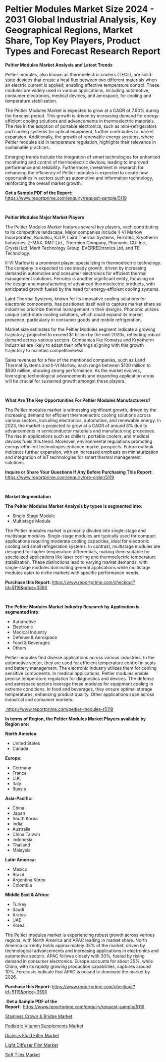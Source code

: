 <p><h1>Peltier Modules Market Size 2024 - 2031 Global Industrial Analysis, Key Geographical Regions, Market Share, Top Key Players, Product Types and Forecast Research Report</h1></p><p><strong>Peltier Modules Market Analysis and Latest Trends</strong></p>
<p><p>Peltier modules, also known as thermoelectric coolers (TECs), are solid-state devices that create a heat flux between two different materials when an electric current is applied, enabling effective temperature control. These modules are widely used in various applications, including automotive, consumer electronics, medical devices, and aerospace, for cooling and temperature stabilization.</p><p>The Peltier Modules Market is expected to grow at a CAGR of 7.60% during the forecast period. This growth is driven by increasing demand for energy-efficient cooling solutions and advancements in thermoelectric materials. The rise in the adoption of portable electronics, such as mini-refrigerators and cooling systems for optical equipment, further contributes to market expansion. Additionally, the growth of renewable energy systems, where Peltier modules aid in temperature regulation, highlights their relevance in sustainable practices.</p><p>Emerging trends include the integration of smart technologies for enhanced monitoring and control of thermoelectric devices, leading to improved performance and reliability. Furthermore, investment in research for enhancing the efficiency of Peltier modules is expected to create new opportunities in sectors such as automotive and information technology, reinforcing the overall market growth.</p></p>
<p><strong>Get a Sample PDF of the Report:&nbsp;</strong> <a href="https://www.reportprime.com/enquiry/request-sample/5119">https://www.reportprime.com/enquiry/request-sample/5119</a></p>
<p>&nbsp;</p>
<p><strong>Peltier Modules Major Market Players</strong></p>
<p><p>The Peltier Modules Market features several key players, each contributing to its competitive landscape. Major companies include II-VI Marlow Incorporated, Komatsu, KJLP, Laird Thermal Systems, Ferrotec, Kryotherm Industries, Z-MAX, RMT Ltd., Thermion Company, Phononic, CUI Inc., Crystal Ltd, Merit Technology Group, EVERREDtronics Ltd, and TE Technology.</p><p>II-VI Marlow is a prominent player, specializing in thermoelectric technology. The company is expected to see steady growth, driven by increasing demand in automotive and consumer electronics for efficient thermal management solutions. Ferrotec is another significant entity, focusing on the design and manufacturing of advanced thermoelectric products, with anticipated growth fueled by the need for energy-efficient cooling systems.</p><p>Laird Thermal Systems, known for its innovative cooling solutions for electronic components, has positioned itself well to capture market share as industries prioritize thermal management in their designs. Phononic utilizes unique solid-state cooling solutions, which could expand its market presence, particularly in consumer goods and mobile refrigeration.</p><p>Market size estimates for the Peltier Modules segment indicate a growing trajectory, projected to exceed $1 billion by the mid-2020s, reflecting robust demand across various sectors. Companies like Komatsu and Kryotherm Industries are likely to adapt their offerings aligning with this growth trajectory to maintain competitiveness.</p><p>Sales revenues for a few of the mentioned companies, such as Laird Thermal Systems and II-VI Marlow, each range between $100 million to $500 million, showing strong performance. As the market evolves, leveraging technological advancements and expanding application areas will be crucial for sustained growth amongst these players.</p></p>
<p>&nbsp;</p>
<p><strong>What Are The Key Opportunities For Peltier Modules Manufacturers?</strong></p>
<p><p>The Peltier modules market is witnessing significant growth, driven by the increasing demand for efficient thermoelectric cooling solutions across various sectors, including electronics, automotive, and renewable energy. In 2023, the market is projected to grow at a CAGR of around 8% due to advancements in semiconductor materials and manufacturing processes. The rise in applications such as chillers, portable coolers, and medical devices fuels this trend. Moreover, environmental regulations promoting energy-efficient technologies enhance market prospects. Future outlook indicates further expansion, with an increased emphasis on miniaturization and integration of IoT technologies for smart thermal management solutions.</p></p>
<p><strong>Inquire or Share Your Questions If Any Before Purchasing This Report:</strong> <a href="https://www.reportprime.com/enquiry/pre-order/5119">https://www.reportprime.com/enquiry/pre-order/5119</a></p>
<p>&nbsp;</p>
<p><strong>Market Segmentation</strong></p>
<p><strong>The Peltier Modules Market Analysis by types is segmented into:</strong></p>
<p><ul><li>Single Stage Module</li><li>Multistage Module</li></ul></p>
<p><p>The Peltier modules market is primarily divided into single-stage and multistage modules. Single-stage modules are typically used for compact applications requiring moderate cooling capacities, ideal for electronic cooling and small refrigeration systems. In contrast, multistage modules are designed for higher temperature differentials, making them suitable for specialized applications like laser cooling and thermoelectric temperature stabilization. These distinctions lead to varying market demands, with single-stage modules dominating general applications while multistage modules cater to niche markets with specific performance needs.</p></p>
<p><strong>Purchase this Report:&nbsp;</strong><a href="https://www.reportprime.com/checkout?id=5119&price=3590">https://www.reportprime.com/checkout?id=5119&price=3590</a></p>
<p>&nbsp;</p>
<p><strong>The Peltier Modules Market Industry Research by Application is segmented into:</strong></p>
<p><ul><li>Automotive</li><li>Electronic</li><li>Medical Industry</li><li>Defense & Aerospace</li><li>Food & Beverages</li><li>Others</li></ul></p>
<p><p>Peltier modules find diverse applications across various industries. In the automotive sector, they are used for efficient temperature control in seats and battery management. The electronic industry utilizes them for cooling sensitive components. In medical applications, Peltier modules enable precise temperature regulation for diagnostics and devices. The defense and aerospace sectors leverage these modules for equipment cooling in extreme conditions. In food and beverages, they ensure optimal storage temperatures, enhancing product quality. Other applications span across industrial and consumer markets.</p></p>
<p><a href="https://www.reportprime.com/peltier-modules-r5119">&nbsp;https://www.reportprime.com/peltier-modules-r5119</a></p>
<p><strong>In terms of Region, the Peltier Modules Market Players available by Region are:</strong></p>
<p>
    <p> <strong> North America: </strong>
        <ul>
            <li>United States</li>
            <li>Canada</li>
        </ul>
        </p> 
    <p> <strong> Europe: </strong>
        <ul>
            <li>Germany</li>
            <li>France</li>
            <li>U.K.</li>
            <li>Italy</li>
            <li>Russia</li>
        </ul>
        </p> 
    <p> <strong> Asia-Pacific: </strong>
        <ul>
            <li>China</li>
            <li>Japan</li>
            <li>South Korea</li>
            <li>India</li>
            <li>Australia</li>
            <li>China Taiwan</li>
            <li>Indonesia</li>
            <li>Thailand</li>
            <li>Malaysia</li>
        </ul>
        </p> 
    <p> <strong> Latin America: </strong>
        <ul>
            <li>Mexico</li>
            <li>Brazil</li>
            <li>Argentina Korea</li>
            <li>Colombia</li>
        </ul>
        </p> 
    <p> <strong> Middle East & Africa: </strong>
        <ul>
            <li>Turkey</li>
            <li>Saudi</li>
            <li>Arabia</li>
            <li>UAE</li>
            <li>Korea</li>
        </ul>
    </p>
    </p>
<p><p>The Peltier modules market is experiencing robust growth across various regions, with North America and APAC leading in market share. North America currently holds approximately 35% of the market, driven by technological advancements and increasing applications in electronics and automotive sectors. APAC follows closely with 30%, fueled by rising demand in consumer electronics. Europe accounts for about 25%, while China, with its rapidly growing production capabilities, captures around 10%. Forecasts indicate that APAC is poised to dominate the market by 2026.</p></p>
<p><strong>Purchase this Report: </strong><a href="https://www.reportprime.com/checkout?id=5119&price=3590">https://www.reportprime.com/checkout?id=5119&price=3590</a></p>
<p>&nbsp;<strong>Get a Sample PDF of the Report:&nbsp;&nbsp;</strong><a href="https://www.reportprime.com/enquiry/request-sample/5119">https://www.reportprime.com/enquiry/request-sample/5119</a></p>
<p><strong></strong></p>
<p><p><a href="https://issuu.com/reportprime-2/docs/stainless-crown-bridge-market-size-_5b5905cf6f2f80">Stainless Crown & Bridge Market</a></p><p><a href="https://issuu.com/reportprime-2/docs/pediatric-vitamin-supplements-marke_9567d124521d1d">Pediatric Vitamin Supplements Market</a></p><p><a href="https://www.linkedin.com/pulse/dialysis-fluid-filter-market-report-product-type-low-fluxhigh-s3d4e?trackingId=WFUFVnjWSMOO7zU2LDk5Zw%3D%3D">Dialysis Fluid Filter Market</a></p><p><a href="https://www.linkedin.com/pulse/what-driving-global-light-diffuser-film-market-dive-trends-applications-k7wee?trackingId=6Ps4nSUrSFGrx%2FYnq4iH%2FQ%3D%3D">Light Diffuser Film Market</a></p><p><a href="https://www.linkedin.com/pulse/market-forecast-global-soft-tiles-trends-impact-analysis-2024-ojcee?trackingId=JcKFkUN8Sa6GHVA8%2B7mxEQ%3D%3D">Soft Tiles Market</a></p></p>